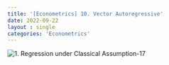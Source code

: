 ```yaml
---
title: '[Econometrics] 10. Vector Autoregressive'
date: 2022-09-22
layout : single
categories: 'Econometrics'
---
```


![1. Regression under Classical Assumption-17](https://raw.githubusercontent.com/whatsdata/assets/main/img/2022-09/10.%20Vectore%20Autoregressive_Combined_-09-08-17-9830.jpg)
